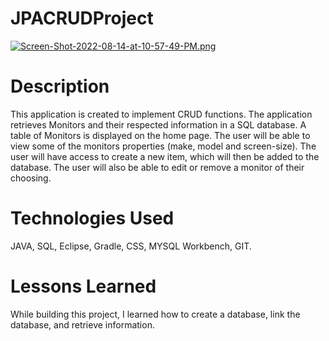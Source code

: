 # JPACRUDProject

[![Screen-Shot-2022-08-14-at-10-57-49-PM.png](https://i.postimg.cc/Bv0q8HBr/Screen-Shot-2022-08-14-at-10-57-49-PM.png)](https://postimg.cc/3ktMVy61)

# Description
This application is created to implement CRUD functions. The application retrieves Monitors and their respected information in a SQL database. A table of Monitors is displayed on the home page. The user will be able to view some of the monitors properties (make, model and screen-size). The user will have access to create a new item, which will then be added to the database. The user will also be able to edit or remove a monitor of their choosing.

# Technologies Used
JAVA, SQL, Eclipse, Gradle, CSS, MYSQL Workbench, GIT.

# Lessons Learned
While building this project, I learned how to create a database, link the database, and retrieve information.

